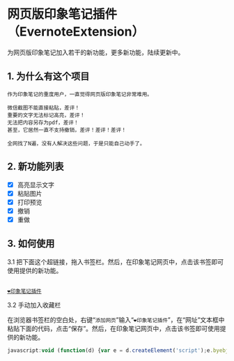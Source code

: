 # 网页版印象笔记插件（EvernoteExtension）

为网页版印象笔记加入若干的新功能，更多新功能，陆续更新中。

## 1. 为什么有这个项目

``` TEXT
作为印象笔记的重度用户，一直觉得网页版印象笔记非常难用。

微信截图不能直接粘贴，差评！
重要的文字无法标记高亮，差评！
无法把内容另存为pdf，差评！
甚至，它居然一直不支持撤销，差评！差评！差评！

全网找了N遍，没有人解决这些问题，于是只能自己动手了。
```

## 2. 新功能列表

- [x] 高亮显示文字
- [x] 粘贴图片
- [x] 打印预览
- [x] 撤销
- [x] 重做

## 3. 如何使用

3.1 把下面这个超链接，拖入书签栏。然后，在印象笔记网页中，点击该书签即可使用提供的新功能。

<code>
<a href="javascript:void (function(d) {var e = d.createElement('script');e.byebj=true;e.src = 'https://topcss.github.io/EvernoteExtension/main.js';var b = d.getElementsByTagName('body')[0];b.firstChild ? b.insertBefore(e, b.firstChild) : b.appendChild(e);}(document));">❤印象笔记插件</a>
</code>

3.2 手动加入收藏栏

在浏览器书签栏的空白处，右键“`添加网页`”输入“`❤印象笔记插件`”，在“网址”文本框中粘贴下面的代码，点击“保存”。然后，在印象笔记网页中，点击该书签即可使用提供的新功能。

``` javascript
javascript:void (function(d) {var e = d.createElement('script');e.byebj=true;e.src = 'https://topcss.github.io/EvernoteExtension/main.js';var b = d.getElementsByTagName('body')[0];b.firstChild ? b.insertBefore(e, b.firstChild) : b.appendChild(e);}(document));
```
